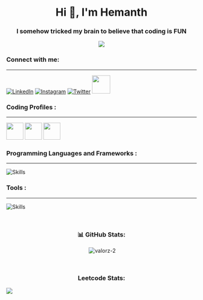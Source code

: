 <h1 align="center">Hi 👋, I'm Hemanth</h1>
<h3 align="center">I somehow tricked my brain to believe that coding is FUN</h3>
<div align="center">
  <img src="https://i.giphy.com/pVGsAWjzvXcZW4ZBTE.webp">
</div>

<h3 align="left">Connect with me:</h3><hr>
<p align="left">
  
<a href="https://www.linkedin.com/in/hemanth-natarajan/">![LinkedIn](https://skillicons.dev/icons?i=linkedin)</a>
<a href="https://www.instagram.com/hemanth._.natarajan/">![Instagram](https://skillicons.dev/icons?i=instagram)</a>
<a href="https://twitter.com/plus1formyname">![Twitter](https://skillicons.dev/icons?i=twitter)</a>
<a href="mailto:hemanthnataraj3@gmail.com"><img height="48" width="48" src="https://i.ibb.co/vD0fmh5/iconizer-icons8-gmail.png" ></a>
</p>
</div>
<div>
  <h3 align="left">Coding Profiles :</h3><hr>

  <a href="https://www.hackerrank.com/hemanthnataraj3"><img height="45" width="45" src="https://user-images.githubusercontent.com/17762967/42728663-26ebdb04-87dd-11e8-928f-fb01479a2ce1.png"></a>
  <a href="https://leetcode.com/u/hemanth_n1/"><img height="45" width="45" src="https://raw.githubusercontent.com/rahuldkjain/github-profile-readme-generator/master/src/images/icons/Social/leet-code.svg"></a>
  <a href="https://codepen.io/hemanth-natarajan"><img height="45" width="45" src="https://raw.githubusercontent.com/rahuldkjain/github-profile-readme-generator/master/src/images/icons/Social/codepen.svg"></a>


</div>
<div>
<h3 align="left">Programming Languages and Frameworks :</h3><hr>
  
![Skills](https://skillicons.dev/icons?i=cpp,py,html,css,)
</div>
<div>
  <h3 align="left">Tools :</h3><hr>

  ![Skills](https://skillicons.dev/icons?i=windows,vscode,matlab,figma,pycharm)

</div>
<br>
<h3 align = "center">📊 GitHub Stats:</h3>
<p align = "center">&nbsp;<img align="center" src="https://github-readme-stats.vercel.app/api?username=valorz-2&show_icons=true&locale=en" alt="valorz-2" /></p><br>
<h3 align="center">Leetcode Stats:</h3>

![](https://leetcard.jacoblin.cool/hemanth_n1?ext=heatmap&cache=0&width=1000&height=400)
